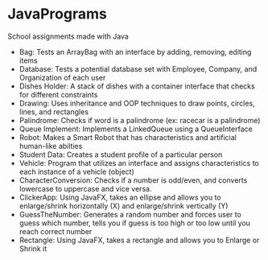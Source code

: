 # JavaPrograms
School assignments made with Java

* Bag: Tests an ArrayBag with an interface by adding, removing, editing items
* Database: Tests a potential database set with Employee, Company, and Organization of each user
* Dishes Holder: A stack of dishes with a container interface that checks for different constraints
* Drawing: Uses inheritance and OOP techniques to draw points, circles, lines, and rectangles
* Palindrome: Checks if word is a palindrome (ex: racecar is a palindrome)
* Queue Implement: Implements a LinkedQueue using a QueueInterface
* Robot: Makes a Smart Robot that has characteristics and artificial human-like abilties
* Student Data: Creates a student profile of a particular person
* Vehicle: Program that utilizes an interface and assigns characteristics to each instance of a vehicle (object)
* CharacterConversion: Checks if a number is odd/even, and converts lowercase to uppercase and vice versa.
* ClickerApp: Using JavaFX, takes an ellipse and allows you to enlarge/shrink horizontally (X) and enlarge/shrink vertically (Y)
* GuessTheNumber: Generates a random number and forces user to guess which number, tells you if guess is too high or too low until you reach correct number
* Rectangle: Using JavaFX, takes a rectangle and allows you to Enlarge or Shrink it
